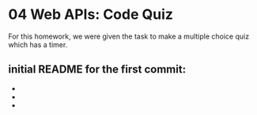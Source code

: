 # 04 Web APIs: Code Quiz

For this homework, we were given the task to make a multiple choice quiz which has a timer.

## initial README for the first commit:
* 
* 
* 